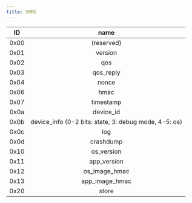 ```yaml
---
title: SMMS
---
```


**ID** | **name**
:-----:|:-----:
 0x00  | (reserved)
 0x01  | version
 0x02  | qos
 0x03  | qos_reply
 0x04  | nonce
 0x06  | hmac
 0x07  | timestamp
 0x0a  | device_id
 0x0b  | device_info (0-2 bits: state, 3: debug mode, 4-5: os)
 0x0c  | log
 0x0d  | crashdump
 0x10  | os_version
 0x11  | app_version
 0x12  | os_image_hmac
 0x13  | app_image_hmac
 0x20  | store
